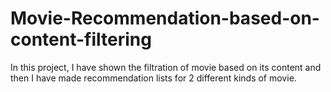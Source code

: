 # Movie-Recommendation-based-on-content-filtering
In this project, I have shown the filtration of movie based on its content and then I have made  recommendation lists for 2 different kinds of movie. 
